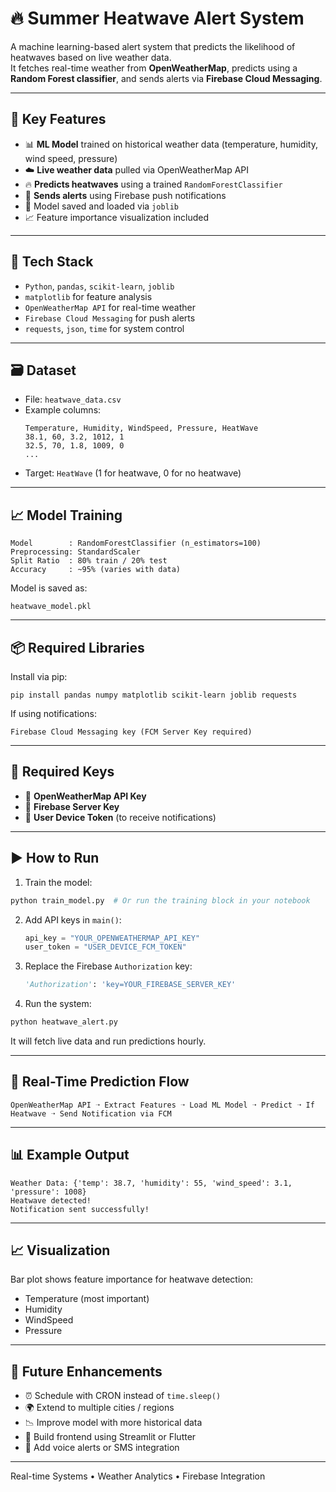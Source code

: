# 🔥 Summer Heatwave Alert System

A machine learning-based alert system that predicts the likelihood of heatwaves based on live weather data.  
It fetches real-time weather from **OpenWeatherMap**, predicts using a **Random Forest classifier**, and sends alerts via **Firebase Cloud Messaging**.

---

## 🚀 Key Features

- 📊 **ML Model** trained on historical weather data (temperature, humidity, wind speed, pressure)  
- ☁️ **Live weather data** pulled via OpenWeatherMap API  
- 🔥 **Predicts heatwaves** using a trained `RandomForestClassifier`  
- 📱 **Sends alerts** using Firebase push notifications  
- 💾 Model saved and loaded via `joblib`  
- 📈 Feature importance visualization included

---

## 🧠 Tech Stack

- `Python`, `pandas`, `scikit-learn`, `joblib`  
- `matplotlib` for feature analysis  
- `OpenWeatherMap API` for real-time weather  
- `Firebase Cloud Messaging` for push alerts  
- `requests`, `json`, `time` for system control

---

## 🗃️ Dataset

- File: `heatwave_data.csv`  
- Example columns:
  ```
  Temperature, Humidity, WindSpeed, Pressure, HeatWave
  38.1, 60, 3.2, 1012, 1
  32.5, 70, 1.8, 1009, 0
  ...
  ```
- Target: `HeatWave` (1 for heatwave, 0 for no heatwave)

---

## 📈 Model Training

```
Model        : RandomForestClassifier (n_estimators=100)
Preprocessing: StandardScaler
Split Ratio  : 80% train / 20% test
Accuracy     : ~95% (varies with data)
```

Model is saved as:

```
heatwave_model.pkl
```

---

## 📦 Required Libraries

Install via pip:

```
pip install pandas numpy matplotlib scikit-learn joblib requests
```

If using notifications:

```
Firebase Cloud Messaging key (FCM Server Key required)
```

---

## 🔑 Required Keys

- 🔐 **OpenWeatherMap API Key**  
- 🔐 **Firebase Server Key**  
- 🔐 **User Device Token** (to receive notifications)

---

## ▶️ How to Run

1. Train the model:

```python
python train_model.py  # Or run the training block in your notebook
```

2. Add API keys in `main()`:
   ```python
   api_key = "YOUR_OPENWEATHERMAP_API_KEY"
   user_token = "USER_DEVICE_FCM_TOKEN"
   ```

3. Replace the Firebase `Authorization` key:
   ```python
   'Authorization': 'key=YOUR_FIREBASE_SERVER_KEY'
   ```

4. Run the system:

```bash
python heatwave_alert.py
```

It will fetch live data and run predictions hourly.

---

## 🔁 Real-Time Prediction Flow

```
OpenWeatherMap API ➝ Extract Features ➝ Load ML Model ➝ Predict ➝ If Heatwave ➝ Send Notification via FCM
```

---

## 📊 Example Output

```
Weather Data: {'temp': 38.7, 'humidity': 55, 'wind_speed': 3.1, 'pressure': 1008}
Heatwave detected!
Notification sent successfully!
```

---

## 📈 Visualization

Bar plot shows feature importance for heatwave detection:

- Temperature (most important)
- Humidity
- WindSpeed
- Pressure

---

## 🧪 Future Enhancements

- ⏰ Schedule with CRON instead of `time.sleep()`  
- 🌍 Extend to multiple cities / regions  
- 📉 Improve model with more historical data  
- 🧭 Build frontend using Streamlit or Flutter  
- 💬 Add voice alerts or SMS integration

---

Real-time Systems • Weather Analytics • Firebase Integration
